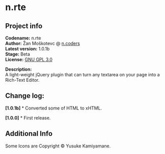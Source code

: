 n.rte
=====
Project info
------------
**Codename:** n.rte  
**Author:** Žan Moškotevc @ [n.coders](http://www.ncoders.org/)  
**Latest version:** 1.0.1b  
**Stage:** Beta  
**License:** [GNU GPL 3.0](http://www.gnu.org/licenses/gpl-3.0.txt) 

**Description:**   
A light-weight jQuery plugin that can turn any textarea on your page into a Rich-Text Editor.
  
Change log:
-----------
**[1.0.1b]**
	* Converted some of HTML to xHTML.

**[1.0.0]**
	* First release.

Additional Info
---------------
Some Icons are Copyright © Yusuke Kamiyamane.
